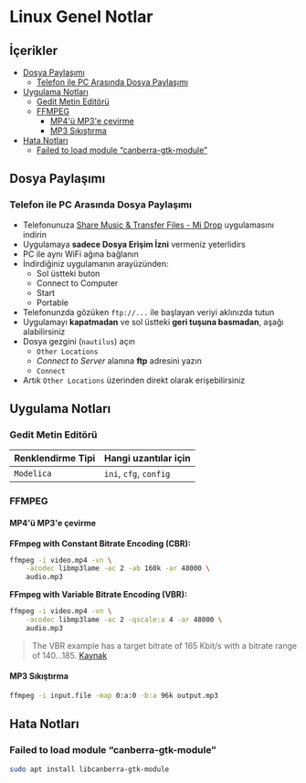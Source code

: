 # Linux Genel Notlar <!-- omit in toc -->

## İçerikler <!-- omit in toc -->

- [Dosya Paylaşımı](#dosya-payla%C5%9F%C4%B1m%C4%B1)
  - [Telefon ile PC Arasında Dosya Paylaşımı](#telefon-ile-pc-aras%C4%B1nda-dosya-payla%C5%9F%C4%B1m%C4%B1)
- [Uygulama Notları](#uygulama-notlar%C4%B1)
  - [Gedit Metin Editörü](#gedit-metin-edit%C3%B6r%C3%BC)
  - [FFMPEG](#ffmpeg)
    - [MP4'ü MP3'e çevirme](#mp4%C3%BC-mp3e-%C3%A7evirme)
    - [MP3 Sıkıştırma](#mp3-s%C4%B1k%C4%B1%C5%9Ft%C4%B1rma)
- [Hata Notları](#hata-notlar%C4%B1)
  - [Failed to load module “canberra-gtk-module”](#failed-to-load-module-canberra-gtk-module)

## Dosya Paylaşımı

### Telefon ile PC Arasında Dosya Paylaşımı

- Telefonunuza [Share Music & Transfer Files - Mi Drop] uygulamasını indirin
- Uygulamaya **sadece Dosya Erişim İzni** vermeniz yeterlidirs
- PC ile aynı WiFi ağına bağlanın
- İndirdiğiniz uygulamanın arayüzünden:
  - Sol üstteki buton
  - Connect to Computer
  - Start
  - Portable
- Telefonunzda gözüken `ftp://...` ile başlayan veriyi aklınızda tutun
- Uygulamayı **kapatmadan** ve sol üstteki **geri tuşuna basmadan**, aşağı alabilirsiniz
- Dosya gezgini (`nautilus`) açın
  - `Other Locations`
  - *Connect to Server* alanına **ftp** adresini yazın
  - `Connect`
- Artık `Other Locations` üzerinden direkt olarak erişebilirsiniz

## Uygulama Notları

### Gedit Metin Editörü

| Renklendirme Tipi | Hangi uzantılar için   |
| ----------------- | ---------------------- |
| `Modelica`        | `ini`, `cfg`, `config` |

[Share Music & Transfer Files - Mi Drop]: https://play.google.com/store/apps/details?id=com.xiaomi.midrop

### FFMPEG

#### MP4'ü MP3'e çevirme

**FFmpeg with Constant Bitrate Encoding (CBR):**

```sh
ffmpeg -i video.mp4 -vn \
    -acodec libmp3lame -ac 2 -ab 160k -ar 48000 \
    audio.mp3
```

**FFmpeg with Variable Bitrate Encoding (VBR):**

```sh
ffmpeg -i video.mp4 -vn \
    -acodec libmp3lame -ac 2 -qscale:a 4 -ar 48000 \
    audio.mp3
```

> The VBR example has a target bitrate of 165 Kbit/s with a bitrate range of 140...185. [Kaynak](https://askubuntu.com/a/84633/898692)

#### MP3 Sıkıştırma

```sh
ffmpeg -i input.file -map 0:a:0 -b:a 96k output.mp3
```

## Hata Notları

### Failed to load module “canberra-gtk-module”

```sh
sudo apt install libcanberra-gtk-module
```

[vcxsrv]: https://github.com/ArcticaProject/vcxsrv/releases
